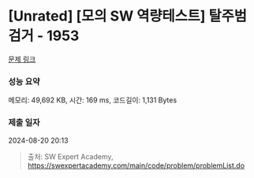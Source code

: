 # [Unrated] [모의 SW 역량테스트] 탈주범 검거 - 1953 

[문제 링크](https://swexpertacademy.com/main/code/problem/problemDetail.do?contestProbId=AV5PpLlKAQ4DFAUq) 

### 성능 요약

메모리: 49,692 KB, 시간: 169 ms, 코드길이: 1,131 Bytes

### 제출 일자

2024-08-20 20:13



> 출처: SW Expert Academy, https://swexpertacademy.com/main/code/problem/problemList.do